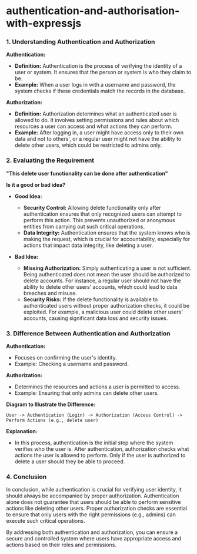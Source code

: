 # authentication-and-authorisation-with-expressjs

### 1. Understanding Authentication and Authorization

**Authentication:**
- **Definition:** Authentication is the process of verifying the identity of a user or system. It ensures that the person or system is who they claim to be.
- **Example:** When a user logs in with a username and password, the system checks if these credentials match the records in the database.

**Authorization:**
- **Definition:** Authorization determines what an authenticated user is allowed to do. It involves setting permissions and rules about which resources a user can access and what actions they can perform.
- **Example:** After logging in, a user might have access only to their own data and not to others', or a regular user might not have the ability to delete other users, which could be restricted to admins only.

### 2. Evaluating the Requirement

**"This delete user functionality can be done after authentication"**

**Is it a good or bad idea?**

- **Good Idea:**
  - **Security Control:** Allowing delete functionality only after authentication ensures that only recognized users can attempt to perform this action. This prevents unauthorized or anonymous entities from carrying out such critical operations.
  - **Data Integrity:** Authentication ensures that the system knows who is making the request, which is crucial for accountability, especially for actions that impact data integrity, like deleting a user.

- **Bad Idea:**
  - **Missing Authorization:** Simply authenticating a user is not sufficient. Being authenticated does not mean the user should be authorized to delete accounts. For instance, a regular user should not have the ability to delete other users’ accounts, which could lead to data breaches and misuse.
  - **Security Risks:** If the delete functionality is available to authenticated users without proper authorization checks, it could be exploited. For example, a malicious user could delete other users' accounts, causing significant data loss and security issues.

### 3. Difference Between Authentication and Authorization

**Authentication:**
- Focuses on confirming the user's identity.
- Example: Checking a username and password.

**Authorization:**
- Determines the resources and actions a user is permitted to access.
- Example: Ensuring that only admins can delete other users.

**Diagram to Illustrate the Difference:**

`User -> Authentication (Login) -> Authorization (Access Control) -> Perform Actions (e.g., delete user)`


**Explanation:**
- In this process, authentication is the initial step where the system verifies who the user is. After authentication, authorization checks what actions the user is allowed to perform. Only if the user is authorized to delete a user should they be able to proceed.

### 4. Conclusion

In conclusion, while authentication is crucial for verifying user identity, it should always be accompanied by proper authorization. Authentication alone does not guarantee that users should be able to perform sensitive actions like deleting other users. Proper authorization checks are essential to ensure that only users with the right permissions (e.g., admins) can execute such critical operations.

By addressing both authentication and authorization, you can ensure a secure and controlled system where users have appropriate access and actions based on their roles and permissions.
